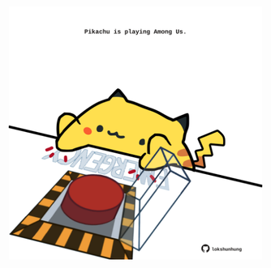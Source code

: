 <!-- built at 06/10/2023, 11:00:45 UTC -->
<p align="center">
  <img width="500" height="500" src="./ReadmeImage.svg">
</p>
